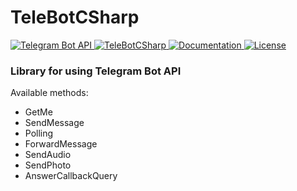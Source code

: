 # TeleBotCSharp

<a href="https://core.telegram.org/bots/api"> ![Telegram Bot API](https://img.shields.io/badge/Telegram%20Bot%20API%20-5.3-green) </a> <a href="https://github.com/fifty59nine/TeleBotCSharp"> ![TeleBotCSharp](https://img.shields.io/badge/TeleBotCSharp-0.12%20BETA-informational) </a> <a href="https://github.com/fifty59nine/TeleBotCSharp/wiki"> ![Documentation](https://img.shields.io/badge/Documentation-Wiki-important) </a> <a href="https://github.com/fifty59nine/TeleBotCSharp/blob/main/LICENSE"> ![License](https://img.shields.io/github/license/fifty59nine/TeleBotCSharp?style=plastic) </a>

### Library for using Telegram Bot API 

Available methods:
* GetMe
* SendMessage
* Polling
* ForwardMessage
* SendAudio
* SendPhoto
* AnswerCallbackQuery
